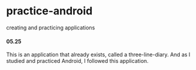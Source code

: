 # practice-android
creating and practicing applications

#### 05.25
This is an application that already exists, called a three-line-diary.
And as I studied and practiced Android, I followed this application.
